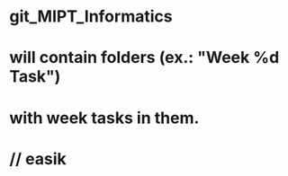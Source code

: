 # git_MIPT_Informatics
#
# will contain folders (ex.: "Week %d Task")
# with week tasks in them.
#
# // easik
